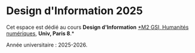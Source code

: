 # Design d'Information 2025

Cet espace est dédié au cours **Design d'Information**
[*M2 GSI, Humanités numériques](https://humanites-numeriques.univ-paris8.fr/-Master-GSI-), **Univ, Paris 8**.*

Année universitaire : 2025-2026.
